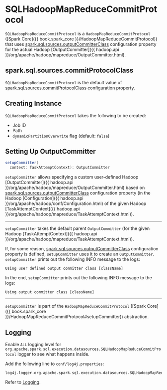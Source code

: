 # SQLHadoopMapReduceCommitProtocol

`SQLHadoopMapReduceCommitProtocol` is a `HadoopMapReduceCommitProtocol` ([Spark Core]({{ book.spark_core }}/HadoopMapReduceCommitProtocol)) that uses [spark.sql.sources.outputCommitterClass](configuration-properties.md#OUTPUT_COMMITTER_CLASS) configuration property for the actual Hadoop [OutputCommitter]({{ hadoop.api }}/org/apache/hadoop/mapreduce/OutputCommitter.html).

## <span id="spark.sql.sources.commitProtocolClass"> spark.sql.sources.commitProtocolClass

`SQLHadoopMapReduceCommitProtocol` is the default value of [spark.sql.sources.commitProtocolClass](SQLConf.md#FILE_COMMIT_PROTOCOL_CLASS) configuration property.

## Creating Instance

`SQLHadoopMapReduceCommitProtocol` takes the following to be created:

* <span id="jobId"> Job ID
* <span id="path"> Path
* <span id="dynamicPartitionOverwrite"> `dynamicPartitionOverwrite` flag (default: `false`)

## <span id="setupCommitter"> Setting Up OutputCommitter

```scala
setupCommitter(
  context: TaskAttemptContext): OutputCommitter
```

`setupCommitter` allows specifying a custom user-defined Hadoop [OutputCommitter]({{ hadoop.api }}/org/apache/hadoop/mapreduce/OutputCommitter.html) based on [spark.sql.sources.outputCommitterClass](configuration-properties.md#OUTPUT_COMMITTER_CLASS) configuration property (in the Hadoop [Configuration]({{ hadoop.api }}/org/apache/hadoop/conf/Configuration.html) of the given Hadoop [TaskAttemptContext]({{ hadoop.api }}/org/apache/hadoop/mapreduce/TaskAttemptContext.html)).

---

`setupCommitter` takes the default parent `OutputCommitter` (for the given Hadoop [TaskAttemptContext]({{ hadoop.api }}/org/apache/hadoop/mapreduce/TaskAttemptContext.html)).

If, for some reason, [spark.sql.sources.outputCommitterClass](SQLConf.md#OUTPUT_COMMITTER_CLASS) configuration property is defined, `setupCommitter` uses it to create an `OutputCommitter`. `setupCommitter` prints out the following INFO message to the logs:

```text
Using user defined output committer class [className]
```

In the end, `setupCommitter` prints out the following INFO message to the logs:

```text
Using output committer class [className]
```

---

`setupCommitter` is part of the `HadoopMapReduceCommitProtocol` ([Spark Core]({{ book.spark_core }}/HadoopMapReduceCommitProtocol#setupCommitter)) abstraction.

## Logging

Enable `ALL` logging level for `org.apache.spark.sql.execution.datasources.SQLHadoopMapReduceCommitProtocol` logger to see what happens inside.

Add the following line to `conf/log4j.properties`:

```text
log4j.logger.org.apache.spark.sql.execution.datasources.SQLHadoopMapReduceCommitProtocol=ALL
```

Refer to [Logging](spark-logging.md).
